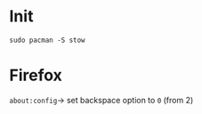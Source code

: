 # Init

```
sudo pacman -S stow
```



# Firefox

`about:config`-> set backspace option to `0` (from 2) 
